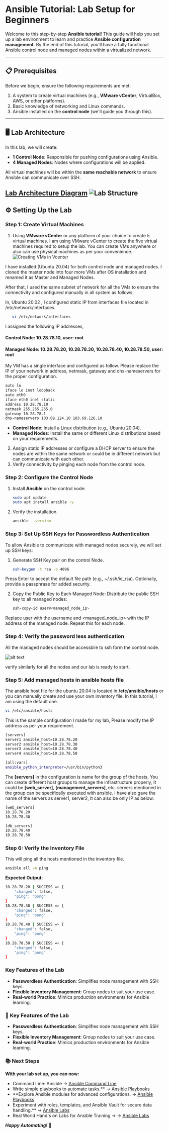 # Ansible Tutorial: Lab Setup for Beginners  

Welcome to this step-by-step **Ansible tutorial**! This guide will help you set up a lab environment to learn and practice **Ansible configuration management**. By the end of this tutorial, you'll have a fully functional Ansible control node and managed nodes within a virtualized network.  

---

## 📋 Prerequisites  

Before we begin, ensure the following requirements are met:  
1. A system to create virtual machines (e.g., **VMware vCenter**, VirtualBox, AWS, or other platforms). 
2. Basic knowledge of networking and Linux commands.  
3. Ansible installed on the **control node** (we'll guide you through this).  

---

## 🖥️ Lab Architecture  

In this lab, we will create:  
- **1 Control Node**: Responsible for pushing configurations using Ansible.  
- **4 Managed Nodes**: Nodes where configurations will be applied.  

All virtual machines will be within the **same reachable network** to ensure Ansible can communicate over SSH.  

[Lab Architecture Diagram](#) ![Lab Structure](image.png)  
---

## ⚙️ Setting Up the Lab  

### Step 1: Create Virtual Machines  
1. Using **VMware vCenter** or any platform of your choice to create 5 virtual machines.
I am using VMware vCenter to create the five virtual machines required to setup the lab. You can create VMs anywhere or also can use physical machines as per your convenience.
   ![Creating VMs in Vcenter](image-1.png)

I have installed (Ubuntu 20.04) for both control node and managed nodes. I cloned the master node into four more VMs after OS installation and renamed it as Master and Managed Nodes. 

After that, I used the same subnet of network for all the VMs to ensure the connectivity and configured manually in all system as follows. 

In, Ubuntu 20.02 , I configured static IP from interfaces file located in /etc/network/interfaces.
```bash
   vi /etc/network/interfaces
```
I assigned the following IP addresses, 
#### Control Node: 10.28.78.10, user: root
#### Managed Node: 10.28.78.20, 10.28.78.30, 10.28.78.40, 10.28.78.50,  user: root
My VM has a single interface and configured as follow. Please replace the IP of your network in address, netmask, gateway and dns-nameservers for the proper configuration. 
```bash
auto lo
iface lo inet loopback
auto eth0
iface eth0 inet static
address 10.28.78.10
netmask 255.255.255.0
gateway 10.28.78.1
dns-nameservers 103.69.124.10 103.69.126.10
```
   - **Control Node**: Install a Linux distribution (e.g., Ubuntu 20.04).  
   - **Managed Nodes**: Install the same or different Linux distributions based on your requirements.  
2. Assign static IP addresses or configure a DHCP server to ensure the nodes are within the same network or could be in different network but can communicate with each other. 
3. Verify connectivity by pinging each node from the control node.  

### Step 2: Configure the Control Node  
1. Install **Ansible** on the control node:  
   ```bash
   sudo apt update
   sudo apt install ansible -y

2. Verify the installation. 
   ```bash
   ansible --version

### Step 3: Set Up SSH Keys for Passwordless Authentication
  To allow Ansible to communicate with managed nodes securely, we will set up SSH keys:
1. Generate SSH Key pair on the control Node. 
   ```bash
   ssh-keygen -t rsa -b 4096

Press Enter to accept the default file path (e.g., ~/.ssh/id_rsa).
Optionally, provide a passphrase for added security.

2. Copy the Public Key to Each Managed Node:
Distribute the public SSH key to all managed nodes:
   ``` bash
   ssh-copy-id user@<managed_node_ip>
   ```
Replace user with the username and <managed_node_ip> with the IP address of the managed node. Repeat this for each node.


### Step 4: Verify the password less authentication

All the managed nodes should be accessbile to ssh form the control node. 

![alt text](image-2.png)

verify similarly for all the nodes and our lab is ready to start. 

### Step 5: Add managed hosts in ansible hosts file
The ansible host file for the ubuntu 20.04 is located in **/etc/ansible/hosts** or you can manually create and use your own inventory file.
In this tutorial, I am using the default one. 
``` bash
vi /etc/ansible/hosts
```
This is the sample configuration I made for my lab, Please modify the IP address as per your requirement. 
```bash
[servers]
server1 ansible_host=10.28.78.20
server2 ansible_host=10.28.78.30
server3 ansible_host=10.28.78.40
server4 ansible_host=10.28.78.50

[all:vars]
ansible_python_interpreter=/usr/bin/python3
```

The **[servers]** in the configuration is name for the group of the hosts, You can create different host groups to manage the infrastructure properly, It could be **[web_server]**, **[management_servers]**, etc. servers mentioned in the group can be specifically executed with ansible. I have also gave the name of the servers as server1, server2, It can also be only IP as below. 

```bash
[web_servers]
10.28.78.20
10.28.78.30

[db_servers]
10.28.78.40
10.28.78.50
```

### Step 6: Verify the Inventory File
This will ping all the hosts mentioned in the inventory file. 
```bash
ansible all -m ping
```

**Expected Output:**
```bash
10.28.78.20 | SUCCESS => {
    "changed": false,
    "ping": "pong"
}
10.28.78.30 | SUCCESS => {
    "changed": false,
    "ping": "pong"
}
10.28.78.40 | SUCCESS => {
    "changed": false,
    "ping": "pong"
}
10.28.78.50 | SUCCESS => {
    "changed": false,
    "ping": "pong"
}
```

### Key Features of the Lab
- **Passwordless Authentication**: Simplifies node management with SSH keys.
- **Flexible Inventory Management**: Group nodes to suit your use case.
- **Real-world Practice**: Mimics production environments for Ansible learning.

### 🌟 Key Features of the Lab
- **Passwordless Authentication**: Simplifies node management with SSH keys.
- **Flexible Inventory Management**: Group nodes to suit your use case.
- **Real-world Practice**: Mimics production environments for Ansible learning.
### 📚 Next Steps
**With your lab set up, you can now:**
- Command Line: Ansible -> [Ansible Command Line](../../1-AnsibleCommandLine/README.md) 
- Write simple playbooks to automate tasks.** -> [Ansible Playbooks](../../2-AnsiblePlaybook/README.md) 
- **Explore Ansible modules for advanced configurations. -> [Ansible Playbooks](../..2-AnsiblePlaybook/README.md) 
- Experiment with roles, templates, and Ansible Vault for secure data handling.** -> [Ansible Labs](../../3-Labs/README.md) 
- Real World Hand's on Labs for Ansible Training -> -> [Ansible Labs](../../3-Labs/README.md)

***Happy Automating!*** 🚀